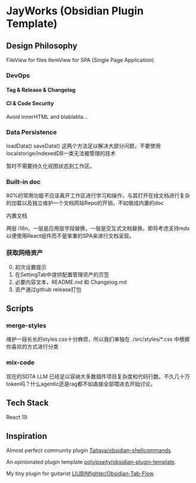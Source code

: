 # JayWorks (Obsidian Plugin Template)

## Design Philosophy

FileView for files
ItemView for SPA (Single Page Application)

### DevOps

#### Tag & Release & Changelog

#### CI & Code Security

Avoid innerHTML and blablabla...

### Data Persistence

loadData()
saveData()
这两个方法足以解决大部分问题，不要使用localstorige/indexedDB一类无法被管理的技术

暂时不需要持久化视图状态到工作区。

### Built-in doc

80%的常用功能不应该离开工作区进行学习和操作，与其打开在线文档进行复杂的加载以及独立维护一个文档网站Repo的开销，不如做成内置的doc

内置文档

两层 i18n，一层是应用层字段替换，一层是交互式文档替换。即将考虑支持mdx以便使用React组件而不是笨重的SPA来进行文档呈现。

### 获取网络资产

0. 初次设置提示
1. 在SettingTab中提供配置管理资产的页签
2. 必要内容文本，README.md 和 Changelog.md
3. 资产通过github release打包

## Scripts

### merge-styles

维护一段长长的styles.css十分麻烦，所以我们单独在 ./src/styles/*.css 中根据你喜欢的方式进行分类

### mix-code

现在的SOTA LLM 已经足以容纳大多数插件项目复杂度和代码行数。不久几十万token吗？什么agentic还是rag都不如直接全部喂进去开始讨论。

## Tech Stack

React 19

## Inspiration

Almost perfect community plugin [Taitava/obsidian-shellcommands](github.com/Taitava/obsidian-shellcommands).

An opinionated plugin template [polyipseity/obsidian-plugin-template](github.com/polyipseity/obsidian-plugin-template).

My tiny plugin for guitarist [LIUBINfighter/Obsidian-Tab-Flow](github.com/LIUBINfighter/Obsidian-Tab-Flow).
